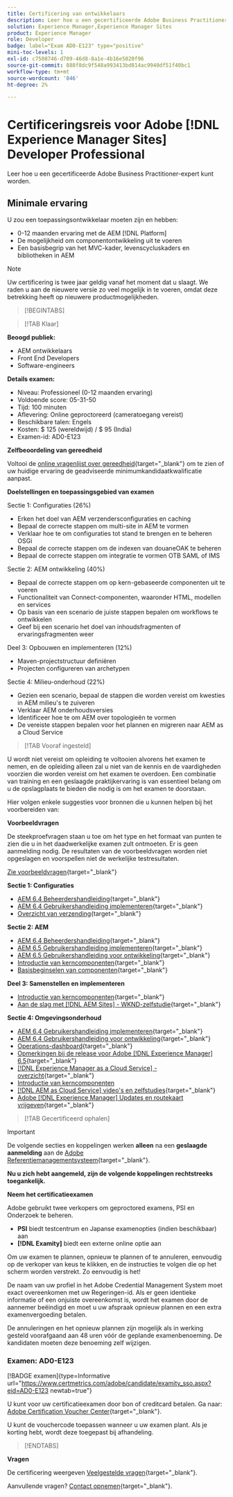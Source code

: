 ```yaml
---
title: Certificering van ontwikkelaars
description: Leer hoe u een gecertificeerde Adobe Business Practitioner-expert kunt worden in [!DNL Experience Manager Sites].
solution: Experience Manager,Experience Manager Sites
product: Experience Manager
role: Developer
badge: label="Exam AD0-E123" type="positive"
mini-toc-levels: 1
exl-id: c7508746-d709-46d8-8a1e-4b16e5020f96
source-git-commit: 888f8dc9f548a993413bd814ac9940df51f40bc1
workflow-type: tm+mt
source-wordcount: '846'
ht-degree: 2%

---
```


# Certificeringsreis voor Adobe [!DNL Experience Manager Sites] Developer Professional

Leer hoe u een gecertificeerde Adobe Business Practitioner-expert kunt worden.

## Minimale ervaring

U zou een toepassingsontwikkelaar moeten zijn en hebben:

* 0-12 maanden ervaring met de AEM [!DNL Platform]
* De mogelijkheid om componentontwikkeling uit te voeren
* Een basisbegrip van het MVC-kader, levenscycluskaders en bibliotheken in AEM

>[!NOTE]
>
>Uw certificering is twee jaar geldig vanaf het moment dat u slaagt. We raden u aan de nieuwere versie zo veel mogelijk in te voeren, omdat deze betrekking heeft op nieuwere productmogelijkheden.

>[!BEGINTABS]

>[!TAB Klaar]

**Beoogd publiek:**

* AEM ontwikkelaars
* Front End Developers
* Software-engineers

**Details examen:**

* Niveau: Professioneel (0-12 maanden ervaring)
* Voldoende score: 05-31-50
* Tijd: 100 minuten
* Aflevering: Online geproctoreerd (cameratoegang vereist)
* Beschikbare talen: Engels
* Kosten: $ 125 (wereldwijd) / $ 95 (India)
* Examen-id: AD0-E123

**Zelfbeoordeling van gereedheid**

Voltooi de [online vragenlijst over gereedheid](https://scorpion.caveon.com/launchpad/ad-q-e123-readiness-questionnaire-for-adobe-experience-manager-sites-developer-professional-exam){target="_blank"} om te zien of uw huidige ervaring de geadviseerde minimumkandidaatkwalificatie aanpast.

**Doelstellingen en toepassingsgebied van examen**

Sectie 1: Configuraties (26%)

* Erken het doel van AEM verzendersconfiguraties en caching
* Bepaal de correcte stappen om multi-site in AEM te vormen
* Verklaar hoe te om configuraties tot stand te brengen en te beheren OSGi
* Bepaal de correcte stappen om de indexen van douaneOAK te beheren
* Bepaal de correcte stappen om integratie te vormen OTB SAML of IMS

Sectie 2: AEM ontwikkeling (40%)

* Bepaal de correcte stappen om op kern-gebaseerde componenten uit te voeren
* Functionaliteit van Connect-componenten, waaronder HTML, modellen en services
* Op basis van een scenario de juiste stappen bepalen om workflows te ontwikkelen
* Geef bij een scenario het doel van inhoudsfragmenten of ervaringsfragmenten weer

Deel 3: Opbouwen en implementeren (12%)

* Maven-projectstructuur definiëren
* Projecten configureren van archetypen

Sectie 4: Milieu-onderhoud (22%)

* Gezien een scenario, bepaal de stappen die worden vereist om kwesties in AEM milieu&#39;s te zuiveren
* Verklaar AEM onderhoudsversies
* Identificeer hoe te om AEM over topologieën te vormen
* De vereiste stappen bepalen voor het plannen en migreren naar AEM as a Cloud Service

>[!TAB Vooraf ingesteld]

U wordt niet vereist om opleiding te voltooien alvorens het examen te nemen, en de opleiding alleen zal u niet van de kennis en de vaardigheden voorzien die worden vereist om het examen te overdoen. Een combinatie van training en een geslaagde praktijkervaring is van essentieel belang om u de opslagplaats te bieden die nodig is om het examen te doorstaan.

Hier volgen enkele suggesties voor bronnen die u kunnen helpen bij het voorbereiden van:

**Voorbeeldvragen**

De steekproefvragen staan u toe om het type en het formaat van punten te zien die u in het daadwerkelijke examen zult ontmoeten. Er is geen aanmelding nodig. De resultaten van de voorbeeldvragen worden niet opgeslagen en voorspellen niet de werkelijke testresultaten.

[Zie voorbeeldvragen](https://scorpion.caveon.com/launchpad/ad3-e123-adobe-experience-manager-sites-developer-professional-sample-questions){target="_blank"}

**Sectie 1: Configuraties**

* [AEM 6.4 Beheerdershandleiding](https://experienceleague.adobe.com/docs/experience-manager-64/administering/home.html){target="_blank"}
* [AEM 6.4 Gebruikershandleiding implementeren](https://experienceleague.adobe.com/docs/experience-manager-64/deploying/home.html){target="_blank"}
* [Overzicht van verzending](https://experienceleague.adobe.com/docs/experience-manager-dispatcher/using/dispatcher.html){target="_blank"}

**Sectie 2: AEM**

* [AEM 6.4 Beheerdershandleiding](https://experienceleague.adobe.com/docs/experience-manager-64/administering/home.html){target="_blank"}
* [AEM 6.5 Gebruikershandleiding implementeren](https://experienceleague.adobe.com/docs/experience-manager-65/deploying/home.html){target="_blank"}
* [AEM 6.5 Gebruikershandleiding voor ontwikkeling](https://experienceleague.adobe.com/docs/experience-manager-65/developing/home.html){target="_blank"}
* [Introductie van kerncomponenten](https://experienceleague.adobe.com/docs/experience-manager-core-components/using/introduction.html){target="_blank"}
* [Basisbeginselen van componenten](https://experienceleague.adobe.com/docs/experience-manager-learn/getting-started-wknd-tutorial-develop/project-archetype/component-basics.html){target="_blank"}

**Deel 3: Samenstellen en implementeren**

* [Introductie van kerncomponenten](https://experienceleague.adobe.com/docs/experience-manager-core-components/using/introduction.html){target="_blank"}
* [Aan de slag met [!DNL AEM Sites] - WKND-zelfstudie](https://experienceleague.adobe.com/docs/experience-manager-learn/getting-started-wknd-tutorial-develop/overview.html){target="_blank"}


**Sectie 4: Omgevingsonderhoud**

* [AEM 6.4 Gebruikershandleiding implementeren](https://experienceleague.adobe.com/docs/experience-manager-64/deploying/home.html){target="_blank"}
* [AEM 6.4 Gebruikershandleiding voor ontwikkeling](https://experienceleague.adobe.com/docs/experience-manager-64/developing/home.html){target="_blank"}
* [Operations-dashboard](https://experienceleague.adobe.com/docs/experience-manager-65/administering/operations/operations-dashboard.html%20(Automated%20Maintenance%20Tasks)){target="_blank"}
* [Opmerkingen bij de release voor Adobe [!DNL Experience Manager] 6,5](https://experienceleague.adobe.com/docs/experience-manager-65/release-notes/service-pack/sp-release-notes.html){target="_blank"}
* [[!DNL Experience Manager as a Cloud Service] -overzicht](https://experienceleague.adobe.com/docs/experience-manager-cloud-service/content/home.html){target="_blank"}
* [Introductie van kerncomponenten](https://experienceleague.adobe.com/docs/experience-manager-core-components/using/introduction.html)
* [[!DNL AEM as Cloud Service] video&#39;s en zelfstudies](https://experienceleague.adobe.com/docs/experience-manager-learn/cloud-service/overview.html){target="_blank"}
* [Adobe [!DNL Experience Manager] Updates en routekaart vrijgeven](https://experienceleague.adobe.com/docs/experience-manager-release-information/aem-release-updates/home.html){target="_blank"}

>[!TAB Gecertificeerd ophalen]

>[!IMPORTANT]
>
>De volgende secties en koppelingen werken **alleen**  na een **geslaagde aanmelding** aan de [Adobe Referentiemanagementsysteem](https://www.certmetrics.com/adobe){target="_blank"}.


**Nu u zich hebt aangemeld, zijn de volgende koppelingen rechtstreeks toegankelijk.**

**Neem het certificatieexamen**

Adobe gebruikt twee verkopers om geproctored examens, PSI en Onderzoek te beheren.

* **PSI** biedt testcentrum en Japanse examenopties (indien beschikbaar) aan
* **[!DNL Examity]** biedt een externe online optie aan

Om uw examen te plannen, opnieuw te plannen of te annuleren, eenvoudig op de verkoper van keus te klikken, en de instructies te volgen die op het scherm worden verstrekt. Zo eenvoudig is het!

De naam van uw profiel in het Adobe Credential Management System moet exact overeenkomen met uw Regeringen-id. Als er geen identieke informatie of een onjuiste overeenkomst is, wordt het examen door de aannemer beëindigd en moet u uw afspraak opnieuw plannen en een extra examenvergoeding betalen.

De annuleringen en het opnieuw plannen zijn mogelijk als in werking gesteld voorafgaand aan 48 uren vóór de geplande examenbenoeming. De kandidaten moeten deze benoeming zelf wijzigen.

### Examen: AD0-E123

[!BADGE examen]{type=Informative url="https://www.certmetrics.com/adobe/candidate/examity_sso.aspx?eid=AD0-E123 newtab=true"}

U kunt voor uw certificatieexamen door bon of creditcard betalen. Ga naar: [Adobe Certification Voucher Center](https://market.xvoucher.com/adobe/global){target="_blank"}.

U kunt de vouchercode toepassen wanneer u uw examen plant. Als je korting hebt, wordt deze toegepast bij afhandeling.

>[!ENDTABS]

**Vragen**

De certificering weergeven [Veelgestelde vragen](https://experienceleague.adobe.com/docs/certification/certification/faq.html){target="_blank"}.

Aanvullende vragen? [Contact opnemen](mailto:certif@adobe.com){target="_blank"}.

